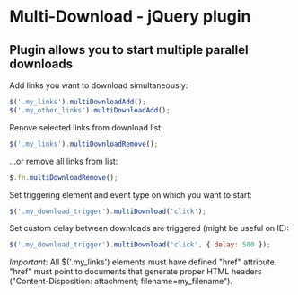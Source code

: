 Multi-Download - jQuery plugin
==============================

Plugin allows you to start multiple parallel downloads
------------------------------------------------------

Add links you want to download simultaneously:

```javascript
$('.my_links').multiDownloadAdd();
$('.my_other_links').multiDownloadAdd();
```

Renove selected links from download list:

```javascript
$('.my_links').multiDownloadRemove();
```

...or remove all links from list:

``` javascript
$.fn.multiDownloadRemove();
```

Set triggering element and event type on which you want to start:

``` javascript
$('.my_download_trigger').multiDownload('click');
```

Set custom delay between downloads are triggered (might be useful on IE):

``` javascript
$('.my_download_trigger').multiDownload('click', { delay: 500 });
```


_Important_: All $('.my_links') elements must have defined "href" attribute.
"href" must point to documents that generate proper HTML headers ("Content-Disposition: attachment; filename=my_filename").

